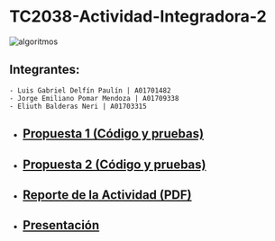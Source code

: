 # TC2038-Actividad-Integradora-2

![algoritmos](https://neurona-ba.com/wp-content/uploads/2021/02/Articulo-Garofalo-interna.jpg)

## Integrantes:
    - Luis Gabriel Delfín Paulín | A01701482
    - Jorge Emiliano Pomar Mendoza | A01709338
    - Eliuth Balderas Neri | A01703315 

* ## [Propuesta 1 (Código y pruebas)](/SP2/propuesta1)
* ## [Propuesta 2 (Código y pruebas)](/SP2/propuesta2)
* ## [Reporte de la Actividad (PDF)](/SP2/)
* ## [Presentación](/SP2/Actividad%20Integradora%202.pdf)

